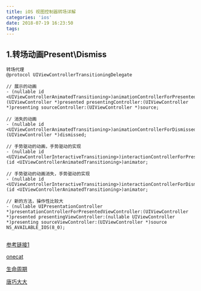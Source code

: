 ```yaml
---
title: iOS 视图控制器转场详解
categories: 'ios'
date: 2018-07-19 16:23:50
tags:
---
```


## 1.转场动画Present\Dismiss

```
转场代理
@protocol UIViewControllerTransitioningDelegate
```

```
// 展示的动画
- (nullable id <UIViewControllerAnimatedTransitioning>)animationControllerForPresentedController:(UIViewController *)presented presentingController:(UIViewController *)presenting sourceController:(UIViewController *)source;

// 消失的动画
- (nullable id <UIViewControllerAnimatedTransitioning>)animationControllerForDismissedController:(UIViewController *)dismissed;

// 手势驱动的动画，手势驱动的实现
- (nullable id <UIViewControllerInteractiveTransitioning>)interactionControllerForPresentation:(id <UIViewControllerAnimatedTransitioning>)animator;

// 手势驱动的动画消失，手势驱动的实现
- (nullable id <UIViewControllerInteractiveTransitioning>)interactionControllerForDismissal:(id <UIViewControllerAnimatedTransitioning>)animator;

// 新的方法，操作性比较大
- (nullable UIPresentationController *)presentationControllerForPresentedViewController:(UIViewController *)presented presentingViewController:(nullable UIViewController *)presenting sourceViewController:(UIViewController *)source NS_AVAILABLE_IOS(8_0);


```


<!-- more -->

<!--{% qnimg alfred.png title:配置 alt:preferrence 'class:class1 class2' extend:?imageView2/2/w/1400 %}-->

[参考链接1](http://kittenyang.com/magicmove/)

[onecat](https://onevcat.com/2013/10/vc-transition-in-ios7/)

[生命周期](http://wangling.me/2014/02/the-inconsistent-order-of-view-transition-events.html)

[唐巧大大](https://blog.devtang.com/2016/03/13/iOS-transition-guide/)